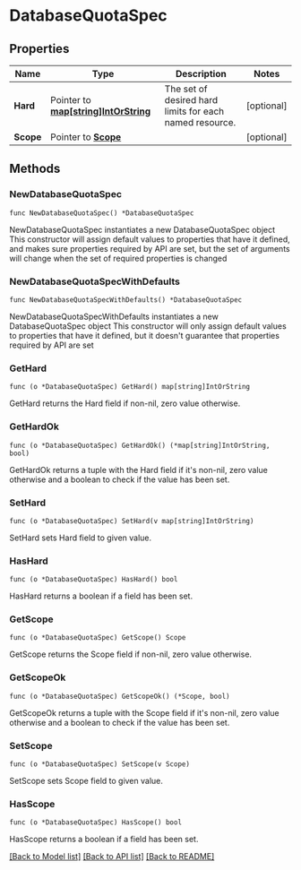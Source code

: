 # DatabaseQuotaSpec

## Properties

Name | Type | Description | Notes
------------ | ------------- | ------------- | -------------
**Hard** | Pointer to [**map[string]IntOrString**](IntOrString.md) | The set of desired hard limits for each named resource. | [optional] 
**Scope** | Pointer to [**Scope**](Scope.md) |  | [optional] 

## Methods

### NewDatabaseQuotaSpec

`func NewDatabaseQuotaSpec() *DatabaseQuotaSpec`

NewDatabaseQuotaSpec instantiates a new DatabaseQuotaSpec object
This constructor will assign default values to properties that have it defined,
and makes sure properties required by API are set, but the set of arguments
will change when the set of required properties is changed

### NewDatabaseQuotaSpecWithDefaults

`func NewDatabaseQuotaSpecWithDefaults() *DatabaseQuotaSpec`

NewDatabaseQuotaSpecWithDefaults instantiates a new DatabaseQuotaSpec object
This constructor will only assign default values to properties that have it defined,
but it doesn't guarantee that properties required by API are set

### GetHard

`func (o *DatabaseQuotaSpec) GetHard() map[string]IntOrString`

GetHard returns the Hard field if non-nil, zero value otherwise.

### GetHardOk

`func (o *DatabaseQuotaSpec) GetHardOk() (*map[string]IntOrString, bool)`

GetHardOk returns a tuple with the Hard field if it's non-nil, zero value otherwise
and a boolean to check if the value has been set.

### SetHard

`func (o *DatabaseQuotaSpec) SetHard(v map[string]IntOrString)`

SetHard sets Hard field to given value.

### HasHard

`func (o *DatabaseQuotaSpec) HasHard() bool`

HasHard returns a boolean if a field has been set.

### GetScope

`func (o *DatabaseQuotaSpec) GetScope() Scope`

GetScope returns the Scope field if non-nil, zero value otherwise.

### GetScopeOk

`func (o *DatabaseQuotaSpec) GetScopeOk() (*Scope, bool)`

GetScopeOk returns a tuple with the Scope field if it's non-nil, zero value otherwise
and a boolean to check if the value has been set.

### SetScope

`func (o *DatabaseQuotaSpec) SetScope(v Scope)`

SetScope sets Scope field to given value.

### HasScope

`func (o *DatabaseQuotaSpec) HasScope() bool`

HasScope returns a boolean if a field has been set.


[[Back to Model list]](../README.md#documentation-for-models) [[Back to API list]](../README.md#documentation-for-api-endpoints) [[Back to README]](../README.md)



